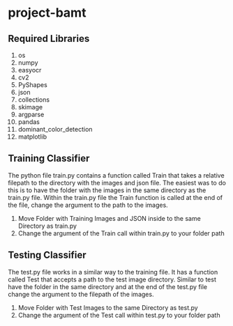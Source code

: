 # project-bamt
## Required Libraries
1. os
2. numpy
3. easyocr
4. cv2
5. PyShapes
6. json
7. collections
8. skimage
9. argparse
10. pandas
11. dominant_color_detection
12. matplotlib

## Training Classifier
The python file train.py contains a function called Train that takes
a relative filepath to the directory with the images and json file. The
easiest was to do this is to have the folder with the images in the 
same directory as the train.py file. Within the train.py file the Train
function is called at the end of the file, change the argument to the path
to the images.

1. Move Folder with Training Images and JSON inside to the same Directory as train.py
2. Change the argument of the Train call within train.py to your folder path

## Testing Classifier
The test.py file works in a similar way to the training file. It has a
function called Test that accepts a path to the test image directory. 
Similar to test have the folder in the same directory and at the end
of the test.py file change the argument to the filepath of the images.

1. Move Folder with Test Images to the same Directory as test.py 
2. Change the argument of the Test call within test.py to your folder path
